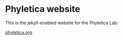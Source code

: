 # Phyletica website

This is the jekyll-enabled website for the Phyletica Lab:

[phyletica.org](http://phyletica.org).
